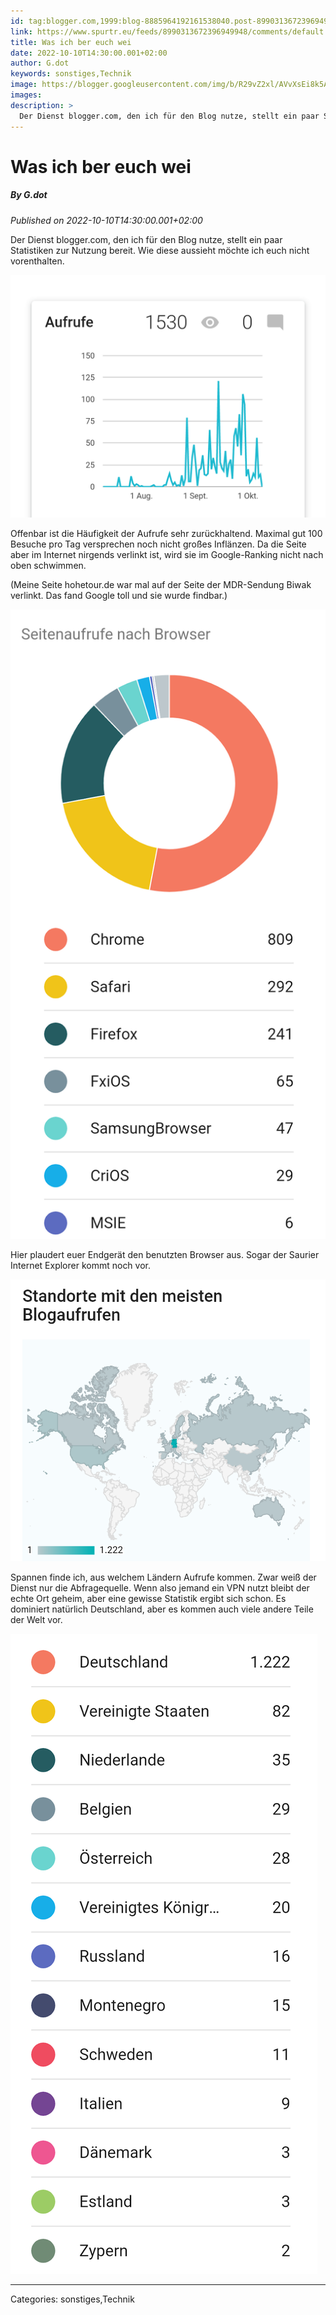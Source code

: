 ```yaml
---
id: tag:blogger.com,1999:blog-8885964192161538040.post-8990313672396949948
link: https://www.spurtr.eu/feeds/8990313672396949948/comments/default
title: Was ich ber euch wei
date: 2022-10-10T14:30:00.001+02:00
author: G.dot
keywords: sonstiges,Technik
image: https://blogger.googleusercontent.com/img/b/R29vZ2xl/AVvXsEi8k5AXuki9BJ7kieVvQZpU-WE-GL-2tMmftwumnFTEeCPNdzDPVh7vhQWezqMbZipaH8h_5p75csLM0wtQnlcs3Lnx3K9OH5_NYyZT_Lb6wDVzwFl-FeDaBnFEaIXIoViVW7xi1LeyNsI/s72-c/1665325333723121-0.png
images: 
description: >
  Der Dienst blogger.com, den ich für den Blog nutze, stellt ein paar Statistiken zur Nutzung bereit. Wie diese aussieht möchte ich euch nicht vorenthalten. Offenbar ist die Häufigkeit der Aufrufe sehr zurückhaltend. Maximal gut 100 Besuche pro Tag versprechen noch nicht großes Inflänzen.
---
```

# Was ich ber euch wei
##### By G.dot
_Published on 2022-10-10T14:30:00.001+02:00_

Der Dienst blogger.com, den ich für den Blog nutze, stellt ein paar Statistiken zur Nutzung bereit. Wie diese aussieht möchte ich euch nicht vorenthalten.

[](../assets/1665325333723121-0.png)![](../assets/1665325333723121-0.png)[](../assets/1665325333723121-0.png)

  

Offenbar ist die Häufigkeit der Aufrufe sehr zurückhaltend. Maximal gut 100 Besuche pro Tag versprechen noch nicht großes Inflänzen. Da die Seite aber im Internet nirgends verlinkt ist, wird sie im Google-Ranking nicht nach oben schwimmen. 

(Meine Seite hohetour.de war mal auf der Seite der MDR-Sendung Biwak verlinkt. Das fand Google toll und sie wurde findbar.)

  

[](../assets/1665325330374802-1.png)![](../assets/1665325330374802-1.png)[](../assets/1665325330374802-1.png)

  

Hier plaudert euer Endgerät den benutzten Browser aus. Sogar der Saurier Internet Explorer kommt noch vor.

  

[](../assets/1665325327088711-2.png)![](../assets/1665325327088711-2.png)[](../assets/1665325327088711-2.png)

  

Spannen finde ich, aus welchem Ländern Aufrufe kommen. Zwar weiß der Dienst nur die Abfragequelle. Wenn also jemand ein VPN nutzt bleibt der echte Ort geheim, aber eine gewisse Statistik ergibt sich schon. Es dominiert natürlich Deutschland, aber es kommen auch viele andere Teile der Welt vor.

[![](../assets/1665326406166575-0.png)](../assets/1665326406166575-0.png)

---
Categories: sonstiges,Technik